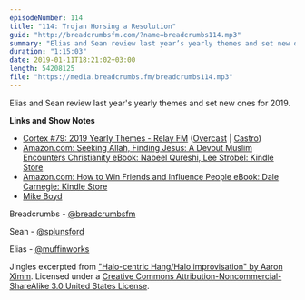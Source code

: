 ```yaml
---
episodeNumber: 114
title: "114: Trojan Horsing a Resolution"
guid: "http://breadcrumbsfm.com/?name=breadcrumbs114.mp3"
summary: "Elias and Sean review last year’s yearly themes and set new ones for 2019."
duration: "1:15:03"
date: 2019-01-11T18:21:02+03:00
length: 54208125
file: "https://media.breadcrumbs.fm/breadcrumbs114.mp3"
---
```

Elias and Sean review last year's yearly themes and set new ones for 2019.

**Links and Show Notes**
- [Cortex #79: 2019 Yearly Themes - Relay FM](http://relay.fm/cortex/79) ([Overcast](https://overcast.fm/+E7b42T86E) | [Castro](https://castro.fm/episode/5bucJF))
- [Amazon.com: Seeking Allah, Finding Jesus: A Devout Muslim Encounters Christianity eBook: Nabeel Qureshi, Lee Strobel: Kindle Store](http://www.amazon.com/dp/B07BB54FS5/?tag=breadcrumbsfm-20)
- [Amazon.com: How to Win Friends and Influence People eBook: Dale Carnegie: Kindle Store](http://www.amazon.com/dp/B07K5BW2HK/?tag=breadcrumbsfm-20)
- [Mike Boyd](https://www.youtube.com/user/microboyd)

Breadcrumbs - [@breadcrumbsfm](https://twitter.com/breadcrumbsfm)

Sean - [@splunsford](https://twitter.com/splunsford)

Elias - [@muffinworks](https://twitter.com/muffinworks)

Jingles excerpted from ["Halo-centric Hang/Halo improvisation" by Aaron Ximm](http://freemusicarchive.org/music/aaron_ximm/handpans_and_the_hang/). Licensed under a [Creative Commons Attribution-Noncommercial-ShareAlike 3.0 United States License](http://creativecommons.org/licenses/by-nc-sa/3.0/us/).